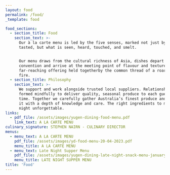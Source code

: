 ```yaml
---
layout: food
permalink: /food/
_template: food

food_sections:
  - section_title: Food
    section_text: >-
      Our à la carte menu is led by the five senses, marked not just by what is
      tasted, but what is seen, heard, touched, and smelt.


      Our menu draws from the cultural richness of Asia, dishes depart from
      convention and arrive at the meeting point of flavour and texture. A
      far-reaching offering held togetherby the common thread of a roaring open
      fire.
  - section_title: Philosophy
    section_text: >-
      We support and work alongside trusted local suppliers. Relationships
      formed mindfully to deliver quality, seasonal produce to each guest, every
      time. Together we carefully gather Australia’s finest produce and prepare
      it with a depth of knowledge and care. The right ingredients to make a
      night unforgettable.
links:
  - pdf_file: /assets/images/yugen-dining-food-menu.pdf
    link_text: A LA CARTE MENU
culinary_signature: STEPHEN NAIRN - CULINARY DIRECTOR
menus:
  - menu_text: A LA CARTE MENU
    pdf_file: /assets/images/yd-food-menu-20-04-2023.pdf
    menu_title: A LA CARTE MENU
  - menu_text: Late Night Supper Menu
    pdf_file: /assets/images/yugen-dining-late-night-snack-menu-january-2023.pdf
    menu_title: LATE NIGHT SUPPER MENU
title: 'Food'
---
```


